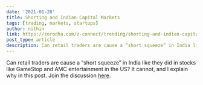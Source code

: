 ```yaml
---
date: '2021-01-28'
title: Shorting and Indian Capital Markets
tags: [trading, markets, startups]
author: nithin
link: https://zerodha.com/z-connect/trending/shorting-and-indian-capital-markets
post_type: article
description: Can retail traders are cause a “short squeeze” in India like they did in stocks like GameStop and AMC entertainment in the US? It cannot, and I explain why in this post. Join the discussion [here](https://tradingqna.com/t/shorting-stocks-and-the-indian-markets/101096).
---
```

Can retail traders are cause a “short squeeze” in India like they did in stocks like GameStop and AMC entertainment in the US? It cannot, and I explain why in this post. Join the discussion [here](https://tradingqna.com/t/shorting-stocks-and-the-indian-markets/101096).
